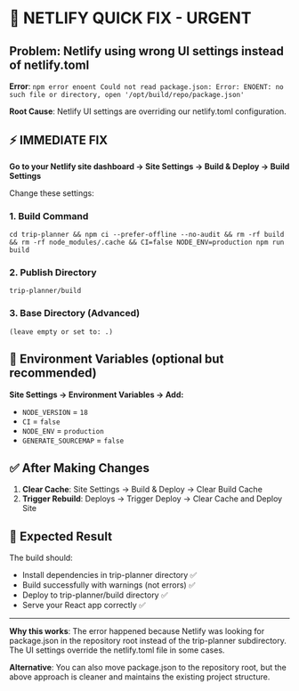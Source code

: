 # 🚨 NETLIFY QUICK FIX - URGENT

## Problem: Netlify using wrong UI settings instead of netlify.toml

**Error**: `npm error enoent Could not read package.json: Error: ENOENT: no such file or directory, open '/opt/build/repo/package.json'`

**Root Cause**: Netlify UI settings are overriding our netlify.toml configuration.

## ⚡ IMMEDIATE FIX

**Go to your Netlify site dashboard → Site Settings → Build & Deploy → Build Settings**

Change these settings:

### 1. **Build Command**
```
cd trip-planner && npm ci --prefer-offline --no-audit && rm -rf build && rm -rf node_modules/.cache && CI=false NODE_ENV=production npm run build
```

### 2. **Publish Directory** 
```
trip-planner/build
```

### 3. **Base Directory (Advanced)**
```
(leave empty or set to: .)
```

## 🔧 Environment Variables (optional but recommended)

**Site Settings → Environment Variables → Add:**

- `NODE_VERSION` = `18`
- `CI` = `false`  
- `NODE_ENV` = `production`
- `GENERATE_SOURCEMAP` = `false`

## ✅ After Making Changes

1. **Clear Cache**: Site Settings → Build & Deploy → Clear Build Cache
2. **Trigger Rebuild**: Deploys → Trigger Deploy → Clear Cache and Deploy Site

## 📁 Expected Result

The build should:
- Install dependencies in trip-planner directory ✅
- Build successfully with warnings (not errors) ✅
- Deploy to trip-planner/build directory ✅
- Serve your React app correctly ✅

---

**Why this works**: The error happened because Netlify was looking for package.json in the repository root instead of the trip-planner subdirectory. The UI settings override the netlify.toml file in some cases.

**Alternative**: You can also move package.json to the repository root, but the above approach is cleaner and maintains the existing project structure.